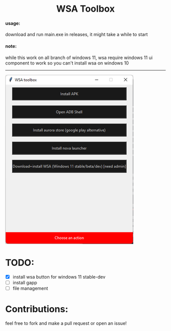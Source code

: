 <div align=center>
<h1>WSA Toolbox</h1>
</div>

#### usage:
download and run main.exe in releases, it might take a while to start

#### note:
while this work on all branch of windows 11, wsa require windows 11 ui component to work so you can't install wsa on windows 10

****

![demo](images/scr.png)

# TODO:

- [x] install wsa button for windows 11 stable-dev
- [ ] install gapp
- [ ] file management

# Contributions:
feel free to fork and make a pull request or open an issue!
